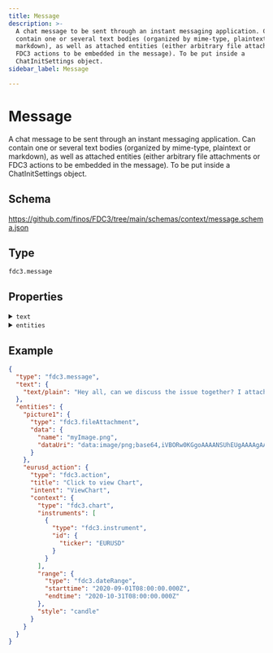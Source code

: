 ```yaml
---
title: Message
description: >-
  A chat message to be sent through an instant messaging application. Can
  contain one or several text bodies (organized by mime-type, plaintext or
  markdown), as well as attached entities (either arbitrary file attachments or
  FDC3 actions to be embedded in the message). To be put inside a
  ChatInitSettings object.
sidebar_label: Message

---
```


# Message

A chat message to be sent through an instant messaging application. Can contain one or several text bodies (organized by mime-type, plaintext or markdown), as well as attached entities (either arbitrary file attachments or FDC3 actions to be embedded in the message). To be put inside a ChatInitSettings object.

## Schema

<https://github.com/finos/FDC3/tree/main/schemas/context/message.schema.json>

## Type

`fdc3.message`

## Properties

<details>
  <summary><code>text</code></summary>

**type**: `object`

A map of string mime-type to string content

**Subproperties:**

`text/plain`
- **type**: `string`
- **description**: Plain text:  Plain text encoded content.

`text/markdown`
- **type**: `string`
- **description**: Markdown text:  Markdown encoded content


**Example**: 
```json
{
  "text/plain": "Hey all, can we discuss the issue together? I attached a screenshot and a link to the current exchange rate"
}
```

</details>

<details>
  <summary><code>entities</code></summary>

**type**: `object`

A map of string IDs to entities that should be attached to the message, such as an action to perform, a file attachment, or other FDC3 context object.


**Example**: 
```json
{
  "picture1": {
    "type": "fdc3.fileAttachment",
    "data": {
      "name": "myImage.png",
      "dataUri": "data:image/png;base64,iVBORw0KGgoAAAANSUhEUgAAAAgAAAAIAQMAAAD+wSzIAAAABlBMVEX///+/v7+jQ3Y5AAAADklEQVQI12P4AIX8EAgALgAD/aNpbtEAAAAASUVORK5CYII"
    }
  },
  "eurusd_action": {
    "type": "fdc3.action",
    "title": "Click to view Chart",
    "intent": "ViewChart",
    "context": {
      "type": "fdc3.chart",
      "instruments": [
        {
          "type": "fdc3.instrument",
          "id": {
            "ticker": "EURUSD"
          }
        }
      ],
      "range": {
        "type": "fdc3.dateRange",
        "starttime": "2020-09-01T08:00:00.000Z",
        "endtime": "2020-10-31T08:00:00.000Z"
      },
      "style": "candle"
    }
  }
}
```

</details>

## Example

```json
{
  "type": "fdc3.message",
  "text": {
    "text/plain": "Hey all, can we discuss the issue together? I attached a screenshot and a link to the current exchange rate"
  },
  "entities": {
    "picture1": {
      "type": "fdc3.fileAttachment",
      "data": {
        "name": "myImage.png",
        "dataUri": "data:image/png;base64,iVBORw0KGgoAAAANSUhEUgAAAAgAAAAIAQMAAAD+wSzIAAAABlBMVEX///+/v7+jQ3Y5AAAADklEQVQI12P4AIX8EAgALgAD/aNpbtEAAAAASUVORK5CYII"
      }
    },
    "eurusd_action": {
      "type": "fdc3.action",
      "title": "Click to view Chart",
      "intent": "ViewChart",
      "context": {
        "type": "fdc3.chart",
        "instruments": [
          {
            "type": "fdc3.instrument",
            "id": {
              "ticker": "EURUSD"
            }
          }
        ],
        "range": {
          "type": "fdc3.dateRange",
          "starttime": "2020-09-01T08:00:00.000Z",
          "endtime": "2020-10-31T08:00:00.000Z"
        },
        "style": "candle"
      }
    }
  }
}
```

